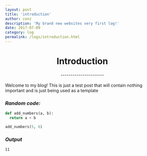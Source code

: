 ```yaml
---
layout: post
title: 'introduction'
author: cenz
description: 'My brand new websites very first log!'
date: 2017-07-09
category: log
permalink: /logs/introduction.html
---
```


<h1 style="text-align: center;">Introduction</h1>
<div style="text-align: center;">----------------------</div><br>
Welcome to my blog! This is just a test post that will contain nothing important and is just being used as a template

### *Random code:*
```python
def add_numbers(a, b):
  return a + b

add_numbers(5, 6)
```

### *Output*
```
11
```
